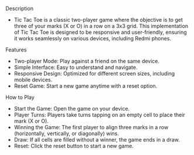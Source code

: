 Description
  * Tic Tac Toe is a classic two-player game where the objective is to get three of your marks (X or O) in a row on a 3x3 grid. This implementation of Tic Tac Toe is designed to be responsive and user-friendly, ensuring it works seamlessly on various devices, including Redmi phones.

Features
  * Two-player Mode: Play against a friend on the same device.
  * Simple Interface: Easy to understand and navigate.
  * Responsive Design: Optimized for different screen sizes, including mobile devices.
  * Reset Game: Start a new game anytime with a reset option.

How to Play
  * Start the Game: Open the game on your device.
  * Player Turns: Players take turns tapping on an empty cell to place their mark (X or O).
  * Winning the Game: The first player to align three marks in a row (horizontally, vertically, or diagonally) wins.
  * Draw: If all cells are filled without a winner, the game ends in a draw.
  * Reset: Click the reset button to start a new game.
